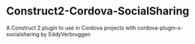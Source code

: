 # Construct2-Cordova-SocialSharing
A Construct 2 plugin to use in Cordova projects with cordova-plugin-x-socialsharing by EddyVerbruggen
